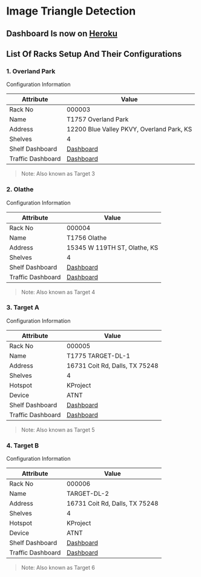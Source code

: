 # Image Triangle Detection

## Dashboard Is now on [Heroku](https://smartrackapi.herokuapp.com/)

## List Of Racks Setup And Their Configurations

### 1. Overland Park
Configuration Information

| Attribute | Value |
| --------- | -------- |
| Rack No   | 000003 |
| Name      | T1757 Overland Park |
| Address   | 12200 Blue Valley PKVY, Overland Park, KS |
| Shelves   | 4 |
| Shelf Dashboard | [Dashboard](https://smartrackapi.herokuapp.com/shelves/000003) |
| Traffic Dashboard | [Dashboard](https://smartrackapi.herokuapp.com/traffic/000003) |
> Note:
Also known as Target 3

### 2. Olathe
Configuration Information

| Attribute | Value |
| --------- | -------- |
| Rack No   | 000004 |
| Name      | T1756 Olathe |
| Address   | 15345 W 119TH ST, Olathe, KS |
| Shelves   | 4 |
| Shelf Dashboard | [Dashboard](https://smartrackapi.herokuapp.com/shelves/000004) |
| Traffic Dashboard | [Dashboard](https://smartrackapi.herokuapp.com/traffic/000004) |
> Note:
Also known as Target 4

### 3. Target A
Configuration Information

| Attribute | Value |
| --------- | -------- |
| Rack No   | 000005 |
| Name      | T1775 TARGET-DL-1 |
| Address   | 16731 Coit Rd, Dalls, TX 75248 |
| Shelves   | 4 |
| Hotspot   | KProject |
| Device    |   ATNT   |
| Shelf Dashboard | [Dashboard](https://smartrackapi.herokuapp.com/shelves/000005) |
| Traffic Dashboard | [Dashboard](https://smartrackapi.herokuapp.com/traffic/000005) |
> Note:
Also known as Target 5

### 4. Target B
Configuration Information

| Attribute | Value |
| --------- | -------- |
| Rack No   | 000006 |
| Name      | TARGET-DL-2 |
| Address   | 16731 Coit Rd, Dalls, TX 75248 |
| Shelves   | 4 |
| Hotspot   | KProject |
| Device    |   ATNT   |
| Shelf Dashboard | [Dashboard](https://smartrackapi.herokuapp.com/shelves/000006) |
| Traffic Dashboard | [Dashboard](https://smartrackapi.herokuapp.com/traffic/000006) |
> Note:
Also known as Target 6
